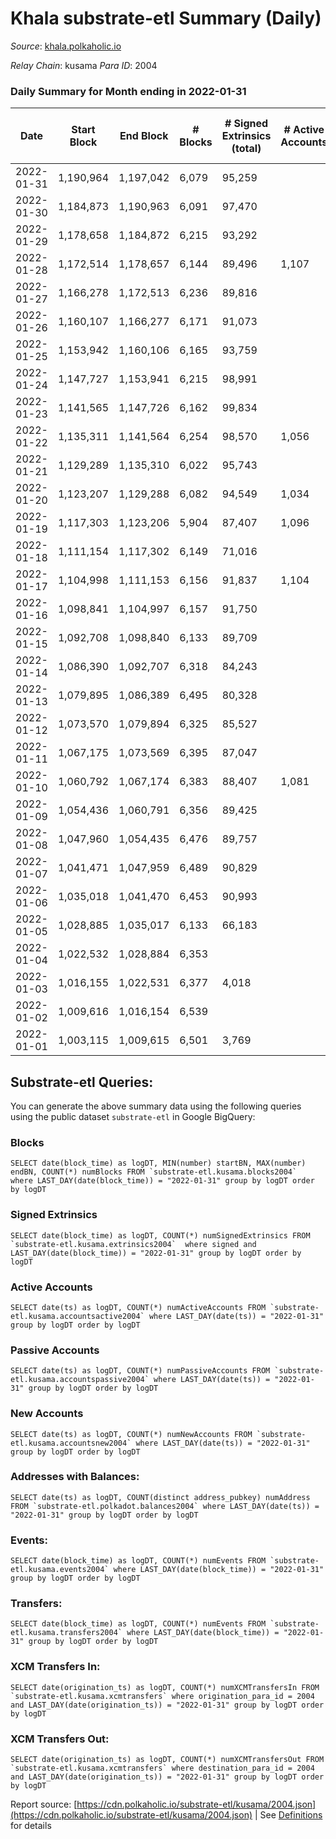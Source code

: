 # Khala substrate-etl Summary (Daily)

_Source_: [khala.polkaholic.io](https://khala.polkaholic.io)

*Relay Chain*: kusama
*Para ID*: 2004



### Daily Summary for Month ending in 2022-01-31


| Date | Start Block | End Block | # Blocks | # Signed Extrinsics (total) | # Active Accounts | # Passive | # New | # Addresses with Balances | # Events | # Transfers | # XCM Transfers In | # XCM Transfers Out | Issues | 
| ---- | ----------- | --------- | -------- | --------------------------- | ----------------- | --------- | ----- | ------------------------- | -------- | ----------- | ------------------ | ------------------- | ------ |
| 2022-01-31 | 1,190,964 | 1,197,042 | 6,079 | 95,259 |  |  |  | 13,669 | 1,017,760 | 306 ($615,875.92) |   |   |  |
| 2022-01-30 | 1,184,873 | 1,190,963 | 6,091 | 97,470 |  |  |  | 13,664 | 1,039,230 | 355 ($81,313.43) |   |   |  |
| 2022-01-29 | 1,178,658 | 1,184,872 | 6,215 | 93,292 |  |  |  | 13,661 | 991,202 | 257 ($143,886.71) |   |   |  |
| 2022-01-28 | 1,172,514 | 1,178,657 | 6,144 | 89,496 | 1,107 |  |  | 13,654 | 955,072 | 390 ($42,965.65) |   |   |  |
| 2022-01-27 | 1,166,278 | 1,172,513 | 6,236 | 89,816 |  |  |  | 13,649 | 959,677 | 213 ($544,180.57) |   |   |  |
| 2022-01-26 | 1,160,107 | 1,166,277 | 6,171 | 91,073 |  |  |  | 13,642 | 968,480 | 281 ($1,127,463.65) |   |   |  |
| 2022-01-25 | 1,153,942 | 1,160,106 | 6,165 | 93,759 |  |  |  | 13,632 | 995,994 | 280 ($179,734.75) |   |   |  |
| 2022-01-24 | 1,147,727 | 1,153,941 | 6,215 | 98,991 |  |  |  | 13,629 | 1,049,226 | 267 ($63,255.15) |   |   |  |
| 2022-01-23 | 1,141,565 | 1,147,726 | 6,162 | 99,834 |  |  |  | 13,627 | 1,056,935 | 251 ($42,843.40) |   |   |  |
| 2022-01-22 | 1,135,311 | 1,141,564 | 6,254 | 98,570 | 1,056 |  |  | 13,624 | 1,042,521 | 244 ($65,441.21) |   |   |  |
| 2022-01-21 | 1,129,289 | 1,135,310 | 6,022 | 95,743 |  |  |  | 13,617 | 1,006,008 | 276 ($268,549.96) |   |   |  |
| 2022-01-20 | 1,123,207 | 1,129,288 | 6,082 | 94,549 | 1,034 |  |  | 13,567 | 1,014,368 | 243 ($38,904.24) |   |   |  |
| 2022-01-19 | 1,117,303 | 1,123,206 | 5,904 | 87,407 | 1,096 |  |  | 13,571 | 986,030 | 353 ($16,946.65) |   |   |  |
| 2022-01-18 | 1,111,154 | 1,117,302 | 6,149 | 71,016 |  |  |  | 13,566 | 769,731 | 270 ($109,199.07) |   |   |  |
| 2022-01-17 | 1,104,998 | 1,111,153 | 6,156 | 91,837 | 1,104 |  |  | 13,563 | 974,129 | 289 ($31,352.32) |   |   |  |
| 2022-01-16 | 1,098,841 | 1,104,997 | 6,157 | 91,750 |  |  |  | 13,559 | 975,104 | 325 ($89,162.92) |   |   |  |
| 2022-01-15 | 1,092,708 | 1,098,840 | 6,133 | 89,709 |  |  |  | 13,550 | 950,496 | 272 ($33,326.40) |   |   |  |
| 2022-01-14 | 1,086,390 | 1,092,707 | 6,318 | 84,243 |  |  |  |  | 885,276 | 315 ($16,476.94) |   |   |  |
| 2022-01-13 | 1,079,895 | 1,086,389 | 6,495 | 80,328 |  |  |  |  | 835,760 | 352 ($11,175.03) |   |   |  |
| 2022-01-12 | 1,073,570 | 1,079,894 | 6,325 | 85,527 |  |  |  |  | 900,336 | 276 ($20,760.45) |   |   |  |
| 2022-01-11 | 1,067,175 | 1,073,569 | 6,395 | 87,047 |  |  |  |  | 915,271 | 353 ($152,800.85) |   |   |  |
| 2022-01-10 | 1,060,792 | 1,067,174 | 6,383 | 88,407 | 1,081 |  |  | 13,524 | 935,074 | 395 ($82,644.66) |   |   |  |
| 2022-01-09 | 1,054,436 | 1,060,791 | 6,356 | 89,425 |  |  |  | 13,524 | 947,736 | 264 ($4,059.68) |   |   |  |
| 2022-01-08 | 1,047,960 | 1,054,435 | 6,476 | 89,757 |  |  |  |  | 948,662 | 308 ($9,455.05) |   |   |  |
| 2022-01-07 | 1,041,471 | 1,047,959 | 6,489 | 90,829 |  |  |  |  | 951,791 | 273 ($15,587.87) |   |   |  |
| 2022-01-06 | 1,035,018 | 1,041,470 | 6,453 | 90,993 |  |  |  |  | 951,010 | 322 ($26,000.39) |   |   |  |
| 2022-01-05 | 1,028,885 | 1,035,017 | 6,133 | 66,183 |  |  |  |  | 686,737 | 179 ($34,458.84) |   |   |  |
| 2022-01-04 | 1,022,532 | 1,028,884 | 6,353 |  |  |  |  |  | 9 |   |   |   |  |
| 2022-01-03 | 1,016,155 | 1,022,531 | 6,377 | 4,018 |  |  |  |  | 42,197 | 12 ($42.36) |   |   |  |
| 2022-01-02 | 1,009,616 | 1,016,154 | 6,539 |  |  |  |  |  | 9 |   |   |   |  |
| 2022-01-01 | 1,003,115 | 1,009,615 | 6,501 | 3,769 |  |  |  |  | 39,486 | 7 ($115.37) |   |   |  |

## Substrate-etl Queries:
You can generate the above summary data using the following queries using the public dataset `substrate-etl` in Google BigQuery:


### Blocks
```
SELECT date(block_time) as logDT, MIN(number) startBN, MAX(number) endBN, COUNT(*) numBlocks FROM `substrate-etl.kusama.blocks2004`  where LAST_DAY(date(block_time)) = "2022-01-31" group by logDT order by logDT
```


### Signed Extrinsics
```
SELECT date(block_time) as logDT, COUNT(*) numSignedExtrinsics FROM `substrate-etl.kusama.extrinsics2004`  where signed and LAST_DAY(date(block_time)) = "2022-01-31" group by logDT order by logDT
```


### Active Accounts
```
SELECT date(ts) as logDT, COUNT(*) numActiveAccounts FROM `substrate-etl.kusama.accountsactive2004` where LAST_DAY(date(ts)) = "2022-01-31" group by logDT order by logDT
```


### Passive Accounts
```
SELECT date(ts) as logDT, COUNT(*) numPassiveAccounts FROM `substrate-etl.kusama.accountspassive2004` where LAST_DAY(date(ts)) = "2022-01-31" group by logDT order by logDT
```


### New Accounts
```
SELECT date(ts) as logDT, COUNT(*) numNewAccounts FROM `substrate-etl.kusama.accountsnew2004` where LAST_DAY(date(ts)) = "2022-01-31" group by logDT order by logDT
```


### Addresses with Balances:
```
SELECT date(ts) as logDT, COUNT(distinct address_pubkey) numAddress FROM `substrate-etl.polkadot.balances2004` where LAST_DAY(date(ts)) = "2022-01-31" group by logDT order by logDT
```


### Events:
```
SELECT date(block_time) as logDT, COUNT(*) numEvents FROM `substrate-etl.kusama.events2004` where LAST_DAY(date(block_time)) = "2022-01-31" group by logDT order by logDT
```


### Transfers:
```
SELECT date(block_time) as logDT, COUNT(*) numEvents FROM `substrate-etl.kusama.transfers2004` where LAST_DAY(date(block_time)) = "2022-01-31" group by logDT order by logDT
```


### XCM Transfers In:
```
SELECT date(origination_ts) as logDT, COUNT(*) numXCMTransfersIn FROM `substrate-etl.kusama.xcmtransfers` where origination_para_id = 2004 and LAST_DAY(date(origination_ts)) = "2022-01-31" group by logDT order by logDT
```


### XCM Transfers Out:
```
SELECT date(origination_ts) as logDT, COUNT(*) numXCMTransfersOut FROM `substrate-etl.kusama.xcmtransfers` where destination_para_id = 2004 and LAST_DAY(date(origination_ts)) = "2022-01-31" group by logDT order by logDT
```



Report source: [https://cdn.polkaholic.io/substrate-etl/kusama/2004.json](https://cdn.polkaholic.io/substrate-etl/kusama/2004.json) | See [Definitions](/DEFINITIONS.md) for details
